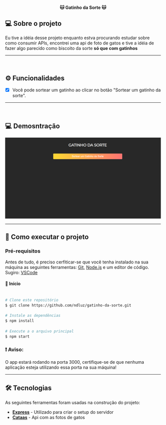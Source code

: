 
<h4 align="center"> 
	🐱  Gatinho da Sorte 🐱
</h4>

## 💻 Sobre o projeto

Eu tive a idéia desse projeto enquanto estva procurando estudar sobre como consumir APIs,
encontrei uma api de foto de gatos e tive a idéia de fazer algo parecido como biscoito da sorte <strong> só que com gatinhos </strong>

---
<br>

## ⚙️ Funcionalidades
- [x] Você pode sortear um gatinho ao clicar no botão "Sortear um gatinho da sorte".
---
<br>

## 💻 Demosntração
<a href="">
  <img alt="Made by tgmarinho" src="ex.gif">
</a>

---

## 🚀 Como executar o projeto

### Pré-requisitos
Antes de tudo, é preciso cerfiticar-se que você tenha instalado na sua máquina as seguintes ferramentas: 
[Git](https://git-scm.com), [Node.js](https://nodejs.org/en/) e um editor de código. Sugiro: [VSCode](https://code.visualstudio.com/)

#### 🎲 Início

```bash

# Clone este repositório
$ git clone https://github.com/ndluz/gatinho-da-sorte.git

# Instale as dependências
$ npm install

# Execute a o arquivo principal
$ npm start

```

### ❗ Aviso:
 O app estará rodando na porta 3000, certifique-se de que nenhuma aplicação esteja utilizando essa porta na sua máquina!

---

## 🛠 Tecnologias

As seguintes ferramentas foram usadas na construção do projeto:


-   **[Express](https://expressjs.com/pt-br/)** - Utilizado para criar o setup do servidor
-   **[Cataas](https://cataas.com/#/)** - Api com as fotos de gatos
<br>